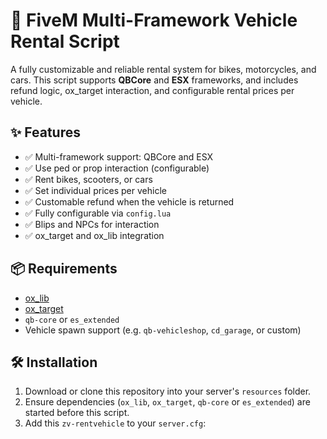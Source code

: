 # 🚗 FiveM Multi-Framework Vehicle Rental Script

A fully customizable and reliable rental system for bikes, motorcycles, and cars. This script supports **QBCore** and **ESX** frameworks, and includes refund logic, ox_target interaction, and configurable rental prices per vehicle.


## ✨ Features

- ✅ Multi-framework support: QBCore and ESX
- ✅ Use ped or prop interaction (configurable)
- ✅ Rent bikes, scooters, or cars
- ✅ Set individual prices per vehicle
- ✅ Customable refund when the vehicle is returned
- ✅ Fully configurable via `config.lua`
- ✅ Blips and NPCs for interaction
- ✅ ox_target and ox_lib integration


## 📦 Requirements

- [ox_lib](https://github.com/overextended/ox_lib)
- [ox_target](https://github.com/overextended/ox_target)
- `qb-core` or `es_extended`
- Vehicle spawn support (e.g. `qb-vehicleshop`, `cd_garage`, or custom)


## 🛠 Installation

1. Download or clone this repository into your server's `resources` folder.
2. Ensure dependencies (`ox_lib`, `ox_target`, `qb-core` or `es_extended`) are started before this script.
3. Add this `zv-rentvehicle` to your `server.cfg`:
